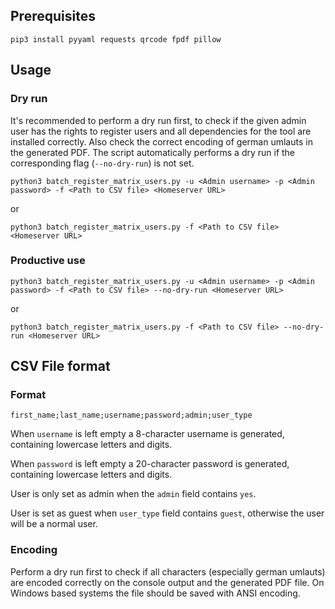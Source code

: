 ## Prerequisites

	pip3 install pyyaml requests qrcode fpdf pillow
	
## Usage

### Dry run

It's recommended to perform a dry run first, to check if the given admin user has the rights to register users and all dependencies for the tool are installed correctly. Also check the correct encoding of german umlauts in the generated PDF. The script automatically performs a dry run if the corresponding flag (`--no-dry-run`) is not set.

 	python3 batch_register_matrix_users.py -u <Admin username> -p <Admin password> -f <Path to CSV file> <Homeserver URL>

or

	python3 batch_register_matrix_users.py -f <Path to CSV file> <Homeserver URL>
	
### Productive use

	python3 batch_register_matrix_users.py -u <Admin username> -p <Admin password> -f <Path to CSV file> --no-dry-run <Homeserver URL>

or

	python3 batch_register_matrix_users.py -f <Path to CSV file> --no-dry-run <Homeserver URL>
	
## CSV File format
### Format

	first_name;last_name;username;password;admin;user_type

When `username` is left empty a 8-character username is generated, containing lowercase letters and digits.

When `password` is left empty a 20-character password is generated, containing lowercase letters and digits.

User is only set as admin when the `admin` field contains `yes`.

User is set as guest when `user_type` field contains `guest`, otherwise the user will be a normal user.

### Encoding
Perform a dry run first to check if all characters (especially german umlauts) are encoded correctly on the console output and the generated PDF file. On Windows based systems the file should be saved with ANSI encoding.